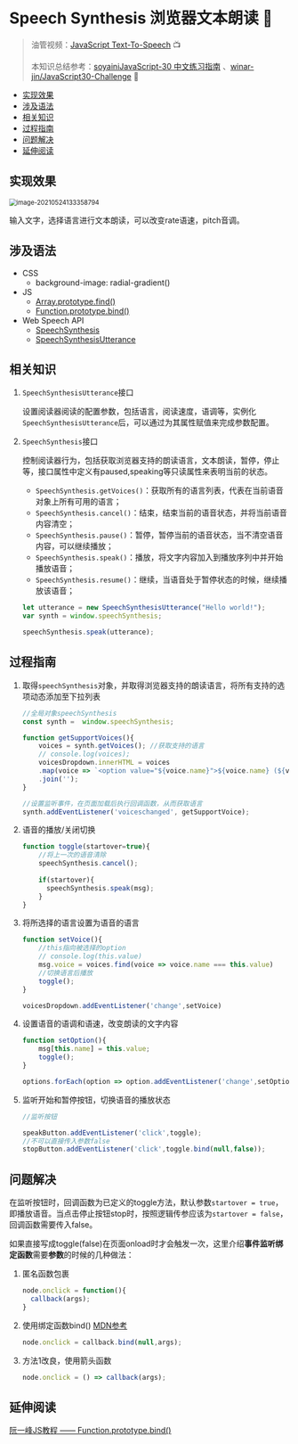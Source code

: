 # Speech Synthesis 浏览器文本朗读 📢

> 油管视频：[JavaScript Text-To-Speech](https://www.youtube.com/watch?v=saCpKH_xdgs&list=PLu8EoSxDXHP6CGK4YVJhL_VWetA865GOH&index=23) 📺
>
> 本知识总结参考：[soyainiJavaScript-30 中文练习指南](https://github.com/soyaine/JavaScript30) 、[winar-jin/JavaScript30-Challenge](https://github.com/winar-jin/JavaScript30-Challenge) 🦥



 * [实现效果](#实现效果)
  * [涉及语法](#涉及语法)
  * [相关知识](#相关知识)
  * [过程指南](#过程指南)
  * [问题解决](#问题解决)
  * [延伸阅读](#延伸阅读)



## 实现效果

<img src="https://picgo-bed-1305701422.cos.ap-shanghai.myqcloud.com/picgo/20210524133408_D23.png" alt="image-20210524133358794" style="zoom:80%;" />

输入文字，选择语言进行文本朗读，可以改变rate语速，pitch音调。



## 涉及语法

- CSS
  - background-image: radial-gradient() 
- JS
  - [Array.prototype.find()](https://developer.mozilla.org/zh-CN/docs/Web/JavaScript/Reference/Global_Objects/Array/find)
  - [Function.prototype.bind()](https://developer.mozilla.org/zh-CN/docs/Web/JavaScript/Reference/Global_Objects/Function/bind)
- Web Speech API
  - [SpeechSynthesis](https://developer.mozilla.org/en-US/docs/Web/API/SpeechSynthesis)
  - [SpeechSynthesisUtterance](https://developer.mozilla.org/en-US/docs/Web/API/SpeechSynthesisUtterance)



## 相关知识

1. `SpeechSynthesisUtterance`接口

   设置阅读器阅读的配置参数，包括语言，阅读速度，语调等，实例化`SpeechSynthesisUtterance`后，可以通过为其属性赋值来完成参数配置。

2. `SpeechSynthesis`接口

   控制阅读器行为，包括获取浏览器支持的朗读语言，文本朗读，暂停，停止等，接口属性中定义有paused,speaking等只读属性来表明当前的状态。

   - `SpeechSynthesis.getVoices()`：获取所有的语言列表，代表在当前语音对象上所有可用的语言；
   - `SpeechSynthesis.cancel()`：结束，结束当前的语音状态，并将当前语音内容清空；
   - `SpeechSynthesis.pause()`：暂停，暂停当前的语音状态，当不清空语音内容，可以继续播放；
   - `SpeechSynthesis.speak()`：播放，将文字内容加入到播放序列中并开始播放语音；
   - `SpeechSynthesis.resume()`：继续，当语音处于暂停状态的时候，继续播放该语音；

   
   
   ```js
   let utterance = new SpeechSynthesisUtterance("Hello world!");
   var synth = window.speechSynthesis;
   
   speechSynthesis.speak(utterance);
   ```



## 过程指南

1. 取得`speechSynthesis`对象，并取得浏览器支持的朗读语言，将所有支持的选项动态添加至下拉列表

   ```js
   //全局对象speechSynthesis
   const synth =  window.speechSynthesis;
   
   function getSupportVoices(){
       voices = synth.getVoices(); //获取支持的语言
       // console.log(voices);
       voicesDropdown.innerHTML = voices
       .map(voice => `<option value="${voice.name}">${voice.name} (${voice.lang})</option>`)
       .join('');
   }
   
   //设置监听事件，在页面加载后执行回调函数，从而获取语言
   synth.addEventListener('voiceschanged', getSupportVoice);
   ```

2. 语音的播放/关闭切换

   ```js
   function toggle(startover=true){
       //将上一次的语音清除
       speechSynthesis.cancel();
       
       if(startover){
         speechSynthesis.speak(msg);
       }
   } 
   ```

3. 将所选择的语言设置为语音的语言

   ```js
   function setVoice(){
       //this指向被选择的option
       // console.log(this.value)
       msg.voice = voices.find(voice => voice.name === this.value)
       //切换语言后播放
       toggle();
   }
   
   voicesDropdown.addEventListener('change',setVoice)
   ```

4. 设置语音的语调和语速，改变朗读的文字内容

   ```js
   function setOption(){
       msg[this.name] = this.value;
       toggle();
   }
   
   options.forEach(option => option.addEventListener('change',setOption));
   ```

5. 监听开始和暂停按钮，切换语音的播放状态

   ```js
   //监听按钮
   
   speakButton.addEventListener('click',toggle);
   //不可以直接传入参数false
   stopButton.addEventListener('click',toggle.bind(null,false));
   ```



## 问题解决

在监听按钮时，回调函数为已定义的toggle方法，默认参数`startover = true`，即播放语音。当点击停止按钮stop时，按照逻辑传参应该为`startover = false`，回调函数需要传入false。

如果直接写成toggle(false)在页面onload时才会触发一次，这里介绍**事件监听绑定函数**需要**参数**的时候的几种做法：

1. 匿名函数包裹

   ```js
   node.onclick = function(){
     callback(args);
   }
   ```

2. 使用绑定函数bind() [MDN参考](https://developer.mozilla.org/zh-CN/docs/Web/JavaScript/Reference/Global_Objects/Function/bind)

   ```js
   node.onclick = callback.bind(null,args);
   ```

3. 方法1改良，使用箭头函数

   ```js
   node.onclick = () => callback(args);
   ```

## 延伸阅读

[阮一峰JS教程  —— Function.prototype.bind()](https://wangdoc.com/javascript/oop/this.html#functionprototypebind)

